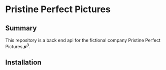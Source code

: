 # Pristine Perfect Pictures



## Summary

This repository is a back end api for the fictional company Pristine Perfect Pictures ***$p^3$***.





## Installation



 


